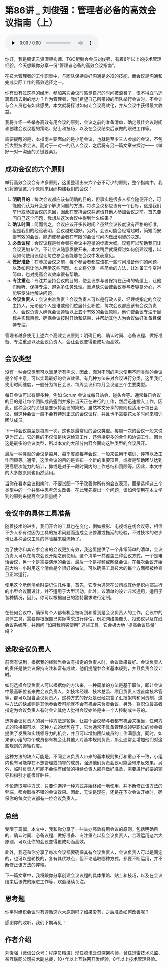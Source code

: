 # 第86讲 _ 刘俊强：管理者必备的高效会议指南（上）

<audio id="audio" title="第86讲 | 刘俊强：管理者必备的高效会议指南（上）" controls="" preload="none"><source id="mp3" src="https://static001.geekbang.org/resource/audio/2c/9c/2c67b4deca69dca37c11a503343f649c.mp3"></audio>

你好，我是腾讯云资深架构师、TGO鲲鹏会会员刘俊强，有着8年以上的技术管理经验，今天想跟你分享一份“管理者必备的高效会议指南”。

在技术管理者的工作职责中，与团队保持良好沟通是必须的技能，而会议是沟通和完成实际工作的高效途径之一。

你有没有过这样的经历，参加某次会议时感觉自己的时间被浪费了，恨不得立马逃离现场去别的地方？作为管理者，我们希望自己所带领的团队举行会议时，不会让与会人员也有如此感受，本文就将探讨如何让会议高效化，并从会议中获得最大收益。

我将介绍一些举办高效有用会议的原则，会议之前的准备清单，确定最佳会议时间和创建会议议程的策略、贴士和技巧，以及在会议结束后该做的跟进工作等。

需要提醒的是，本指南主要面向的是小组会议，也就是至少三人参加的会议，不包括大型技术会议。而对于一对一的私人会议，之后将有另一篇文章来探讨——《做好一对一沟通的关键要素》。

## 成功会议的六个原则

举行高效会议会有许多原则，这里整理出来六个必不可少的原则，整个指南中，我们将遵循这六个原则来组织构建我们的会议：

1. **明确目的**：每次会议都应该有明确的目的，但事实是很多人都会随便开会，可能他们认为开会是个解决问题的方法。每次会议都应该有一个目标，这是我们举行或参加会议的原因，因此在安排会议并邀请其他人参加会议之前，首先要问自己这个问题，我想从这次会议中得到什么结果？
1. **确认时间**：简而言之，会议应该开多长时间？虽然会议长度没有严格的标准，但是我们的经验表明，会议越短越好。另外，会议可能会经常超时，简短而安排有效的会议，能迫使参会者在有限的会议时间内做出明智的决定。
1. **必备议程**：会议议程是参会者在会议中遵循的步骤大纲。议程可以帮助我们让会议更加专注，不让会议随意发散开来，本文稍后就将探讨如何创建议程，以及如何使用议程让每位参会者能够在会议中发表意见。
1. **做好准备**：在参加会议之前，每个参会者都应该花一些时间准备他们的问题，以及如何让他人明晰这些问题。本文将分享一些简单的方法，让准备工作变得简单，也对提高会议效率很有帮助。
1. **专注重点**：专注并坚持会议的目的，使会议参与者保持在正确的轨道上，让他们倾听、保持专注、避免多任务处理。重点缺失会使会议参与者容易分心，不能够专注地解决问题。
1. **会议负责人**：会议由谁负责？会议负责人可以是行政人员、经理或指定的会议主持人。无论这个人是谁或他们位居什么职位，每次会议都应该有会议负责人，会议负责人确保会议遵循以上五个有效的会议原则。他们使会议专注于目标并实现目标、确保会议按时开始和结束，并帮助其他人为会议做好准备且保持专注。

管理者越多使用上述六个高效会议原则：明确目的、确认时间、必备议程、做好准备、专注重点以及会议负责人，会让会议变得更成功而高效。

## 会议类型

没有一种会议类型可以满足所有需求，因此，面对不同的需求使用不同类型的会议是个好主意，可以实现最好的会议效果。有几种方法来对会议进行分类，这里我们使用时间维度，一般分为每日会议、每周会议和每月会议这三个主要类型。

每日会议可以有很多种，例如 Scrum 会议或每日站会、碰头会等。通常每日会议的目的是让每个团队成员签到并报告当天正在进行的工作，然后迅速投入工作，因此，这种会议的关键是要保持会议的简短。虽然本文分享的原则也适用于每日会议，但这种会议一般不会有特别正式的会议议程，并且也不需要花太多时间来培训团队成员。

下一种会议类型是每周一次，这也是最常见的会议类型。每周一次的会议一般来说更为正式，它的目的不仅仅是快速检查工作，还包括更多的合作和协调工作。因为这是最多的会议类型，所以本文的大部分内容会面向这种类型的会议展开。

最后一种类型的会议是每月、每季度或每年会议，一般来说用于培训、评审以及工作回顾等。通常，这类会议的目的是宣布一个新的重要项目，或者是帮助团队达到更高层次能力的培训，抑或是对于一段时间内的工作总结和回顾等。因此，本文中的大多数原则也仍然适用。

当你在看本会议指南时，不要试图一下子改善你所有的会议表现，而是选择这三个类型中的一个并集中思考怎么改善。在此我先提出一个问题，该如何使用在本文学到的原则来提高会议质量呢？

## 会议中的具体工具准备

随着技术的进步，我们开会的工具也在变化，例如投影、电视或在线会议等，相信不少人都有过因为工具的技术问题而造成会议停滞或拖延的经验，不过技术的进步也让各种会议工具的体验越来越流畅了。

为了使你和其它参会者的会议更加有效，我这里提供了一个非常简单的清单，会议负责人可以在每次会议开始之前使用。这个清单一共覆盖三种会议方式，一个是电话会议，另一个是需要演示的会议，最后一个是视频或网络会议。在每次会议开始前大约一小时用这个清单是个很好的做法，可以确保工具技术的每个方面都被检查且正常运行。

使用这个示例清单时要记住几件事，首先，它专为通常在公司或其他组织内部进行的小型会议而设计，并不适用于大型活动。此外，该清单的设计非常通用，适用于各种情况，因此，你可以根据自己的独特需求进行定制。

<img src="https://static001.geekbang.org/resource/image/f8/49/f8e7cc6b1aad394dde15d95fe01d9549.png" alt="">

在任何会议中，确保每个人都有机会被听到和看到是会议负责人的工作，会议中的具体工具，需要你根据自己实际需求进行评估，例如网络摄像头、投影仪以及在线会议系统等，并询问 “如果我购买使用” 这些工具，它会极大地 “提高会议质量” 吗？

## 选取会议负责人

前面有说到，根据我的经验当会议有指定的负责人时，会议效果最好。会议负责人的责任是使会议保持专注和富有成效，他们提醒参会者基本规则，并且负责会议计时。

如何选择会议负责人可以根据你的方法来，一种简单的方法是基于职位，即让会议中最高职位者来做会议负责人，如技术经理、技术总监、项目负责人或首席技术官等，都可以担当会议负责人。这种方式的好处是已经包含了汇报架构和问责制，这种方法的缺点则是其他参会者可能就不会有机会来负责会议，另外，将职位最高者指定为会议负责人有时会让其他人觉得会议始终是由一个人控制或主导的。

选择会议负责人的另一种方法是轮换，让每个会议参与者都有机会来担当，任何方式的轮换都可以。这种方式的优势在于，它为通常不具备管理或领导职位的参会者提供了发展和实践领导力的机会，并且可以增加团队成员的工作满意度。同时，如果该小组的每个成员都有机会让其他人对基本规则负责，那么通常会增加他们对这些规则的遵循程度。

这种方法的缺点可能是，不同会议负责人带来的基本规则执行和重点不一致，小组内也有可能存在不想管理或领导的成员，强迫他们负责会议可能会带来反效果。另外，临时负责人可能不会像有经验的持续负责人那样做好准备，需要进行必要的辅导和指引才能很好胜任。

不论选取哪种方式，只要你选择一种方式并始终如一地使用，并不断修正该方法的弊端，都会取得不错的会议效果。因此，无论是现在，还是在下次会议开始时，确保你的每次会议都有一位会议负责人。

## 总结

受限于篇幅，本文中，我和你分享了一些举办高效有用会议的原则，包括明确目的、确认时间、必备议程、做好准备、专注重点以及会议负责人，合理运用这六大原则，可以让你的会议变得更成功而高效。

此外，我还和你分享了每次会议都要确保其有会议负责人，会议负责人可以是固定的，也可以是轮换的，各有其优缺点，但不论选取哪种方式，都要不断运用，并不断修正该方法的弊端。

下一篇文章中，我将跟你分享创建会议议程的具体策略、贴士和技巧，以及在会议结束后该做的跟进工作等，欢迎继续关注。

## 思考题

你平时组织会议时有遵循这六大原则吗？如果没有，之后准备如何改善呢？

感谢你的收听，我们下期再见！

## 作者介绍

刘俊强（微信公众号：程序员精进）现任腾讯云资深架构师，曾任迅雷技术总监、某互联网公司技术副总裁，10+年以上互联网开发经验，8年以上技术管理经验。



